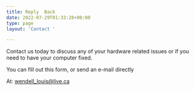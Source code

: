 ```yaml
---
title: Reply  Back
date: 2022-07-29T01:33:28+00:00
type: page
layout: 'Contact '

---
```

Contact us today to discuss any of your hardware related issues or if you need to have your computer fixed.

You can fill out this form, or send an e-mail directly

At: wendell_louis@live.ca